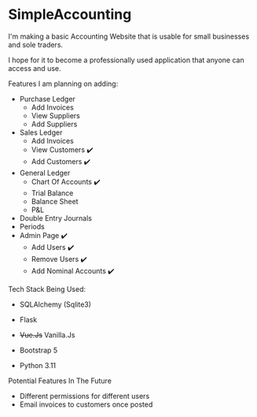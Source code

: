 # SimpleAccounting

I'm making a basic Accounting Website that is usable for small businesses and sole traders.

I hope for it to become a professionally used application that anyone can access and use.

Features I am planning on adding:
- Purchase Ledger
    - Add Invoices
    - View Suppliers
    - Add Suppliers
- Sales Ledger
    - Add Invoices
    - View Customers ✔️
    - Add Customers ✔️
- General Ledger
    - Chart Of Accounts ✔️
    - Trial Balance
    - Balance Sheet
    - P&L
- Double Entry Journals
- Periods
- Admin Page ✔️
    - Add Users ✔️
    - Remove Users ✔️
    - Add Nominal Accounts ✔️

Tech Stack Being Used:
- SQLAlchemy (Sqlite3)
- Flask

-  <strike>Vue.Js</strike>   Vanilla.Js

- Bootstrap 5
- Python 3.11

Potential Features In The Future
- Different permissions for different users
- Email invoices to customers once posted
